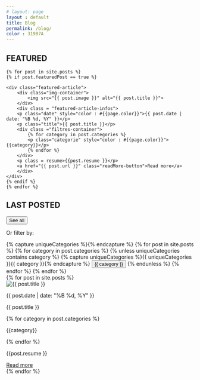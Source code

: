 ```yaml
---
# layout: page
layout : default
title: Blog
permalink: /blog/
color : 319B7A
---
```


<script src="{{ base.url | prepend: site.url }}/assets/js/blog-script.js"></script>

<section>

<h2><i class="fa-solid fa-square" style="color: #{{ page.color }}"></i> FEATURED </h2>

    {% for post in site.posts %}
    {% if post.featuredPost == true %}

    <div class="featured-article">
        <div class="img-container">
            <img src="{{ post.image }}" alt="{{ post.title }}">
        </div>
        <div class = "featured-article-infos">
        <p class="date" style="color : #{{page.color}}">{{ post.date | date: "%B %d, %Y" }}</p>
        <p class="title">{{ post.title }}</p>
        <div class ="filtres-container">
            {% for category in post.categories %}
            <p class="categorie" style="color : #{{page.color}}">{{category}}</p>
            {% endfor %}
        </div>
        <p class = resume>{{post.resume }}</p>
        <a href="{{ post.url }}" class="readMore-button">Read more</a>
        </div>
    </div>
    {% endif %}
    {% endfor %}


<h2><i class="fa-solid fa-square" style="color: #{{ page.color }}"></i> LAST POSTED</h2>

<div class="category-filter">
  <button class="filter-button button-all" style="color: #{{ page.color }}; border: solid 1px #{{ page.color }}" data-category="Toutes les catégories">See all</button>
  <p  class="text-filter" style="color: #{{ page.color }}">Or filter by:</p>
      {% capture uniqueCategories %}{% endcapture %}
  {% for post in site.posts %}
    {% for category in post.categories %}
      {% unless uniqueCategories contains category %}
        {% capture uniqueCategories %}{{ uniqueCategories }}{{ category }}{% endcapture %}
        <button class="filter-button" style="color: #{{ page.color }}; border: solid 1px #{{ page.color }}" data-category="{{ category }}">{{ category }}</button>
      {% endunless %}
    {% endfor %}
  {% endfor %}
</div>

<div class="articles">
    {% for post in site.posts %}
    <div class="article">
        <div class="img-container">
            <img src="{{ post.image }}" alt="{{ post.title }}">
        </div>
        <p class="date" style="color : #{{page.color}}">{{ post.date | date: "%B %d, %Y" }}</p>
        <p class="title">{{ post.title }}</p>
        <div class ="filtres-container">
            {% for category in post.categories %}
            <p class = "categorie" style="color : #{{page.color}}">{{category}}</p>
            {% endfor %}
        </div>
        <p class="resume">{{post.resume }}</p>
        <a href="{{ post.url }}" class="readMore-button">Read more</a>
    </div>
    {% endfor %}
</div>


</section>